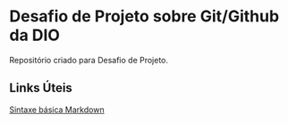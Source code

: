 # Desafio de Projeto sobre Git/Github da DIO  
Repositório criado para Desafio de Projeto.

## Links Úteis 
[Sintaxe básica Markdown](https://www.markdownguide.org/basic-syntax/)
